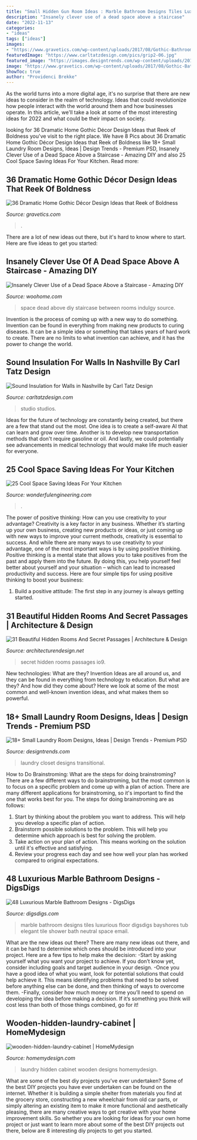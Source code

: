 ```yaml
---
title: "Small Hidden Gun Room Ideas : Marble Bathroom Designs Tiles Luxurious Floor Digsdigs Bayshores Tub Elegant Tile Shower Bath Neutral Space Email"
description: "Insanely clever use of a dead space above a staircase"
date: "2022-11-13"
categories:
- "ideas"
tags: ["ideas"]
images:
- "https://www.gravetics.com/wp-content/uploads/2017/08/Gothic-Bathrooms-and-Design-Ideas.jpg"
featuredImage: "https://www.carltatzdesign.com/pics/grip2-06.jpg"
featured_image: "https://images.designtrends.com/wp-content/uploads/2016/10/04201353/Transitional-Laundry-Closet-Design-.jpeg"
image: "https://www.gravetics.com/wp-content/uploads/2017/08/Gothic-Bathrooms-and-Design-Ideas.jpg"
ShowToc: true
author: "Providenci Brekke"
---
```



As the world turns into a more digital age, it's no surprise that there are new ideas to consider in the realm of technology. Ideas that could revolutionize how people interact with the world around them and how businesses operate. In this article, we'll take a look at some of the most interesting ideas for 2022 and what could be their impact on society.

	

		
looking for 36 Dramatic Home Gothic Décor Design Ideas that Reek of Boldness you've visit to the right place. We have 8 Pics about 36 Dramatic Home Gothic Décor Design Ideas that Reek of Boldness like 18+ Small Laundry Room Designs, Ideas | Design Trends - Premium PSD, Insanely Clever Use of a Dead Space Above a Staircase - Amazing DIY and also 25 Cool Space Saving Ideas For Your Kitchen. Read more:
		
    
## 36 Dramatic Home Gothic Décor Design Ideas That Reek Of Boldness

<img loading=lazy src="https://www.gravetics.com/wp-content/uploads/2017/08/Gothic-Bathrooms-and-Design-Ideas.jpg" onerror="this.onerror=null;this.src='https://tse1.mm.bing.net/th?id=OIP.9RQe37L4CVSvbQXhBju-IgHaLH&amp;pid=15.1';" alt="36 Dramatic Home Gothic Décor Design Ideas that Reek of Boldness">

_Source: gravetics.com_

>. 

	

There are a lot of new ideas out there, but it's hard to know where to start. Here are five ideas to get you started: 

    
## Insanely Clever Use Of A Dead Space Above A Staircase - Amazing DIY

<img loading=lazy src="https://www.woohome.com/wp-content/uploads/2016/01/make-use-of-dead-space-5.jpg" onerror="this.onerror=null;this.src='https://tse2.mm.bing.net/th?id=OIP.Ps-lhhuBTjhdcuV72T0kTwHaJ4&amp;pid=15.1';" alt="Insanely Clever Use of a Dead Space Above a Staircase - Amazing DIY">

_Source: woohome.com_

>space dead above diy staircase between rooms indulgy source. 

	

Invention is the process of coming up with a new way to do something. Invention can be found in everything from making new products to curing diseases. It can be a simple idea or something that takes years of hard work to create. There are no limits to what invention can achieve, and it has the power to change the world.

    
## Sound Insulation For Walls In Nashville By Carl Tatz Design

<img loading=lazy src="https://www.carltatzdesign.com/pics/grip2-06.jpg" onerror="this.onerror=null;this.src='https://tse2.mm.bing.net/th?id=OIP.HAHJaUFg1cql-tHFvSfLbgHaE8&amp;pid=15.1';" alt="Sound Insulation for Walls in Nashville by Carl Tatz Design">

_Source: carltatzdesign.com_

>studio studios. 

	

Ideas for the future of technology are constantly being created, but there are a few that stand out the most. One idea is to create a self-aware AI that can learn and grow over time. Another is to develop new transportation methods that don't require gasoline or oil. And lastly, we could potentially see advancements in medical technology that would make life much easier for everyone.

    
## 25 Cool Space Saving Ideas For Your Kitchen

<img loading=lazy src="https://wonderfulengineering.com/wp-content/uploads/2014/08/space-saving-in-kitchen-14.jpg" onerror="this.onerror=null;this.src='https://tse1.mm.bing.net/th?id=OIP.AJVmRsOEpZvMreGbIe_KbAHaL4&amp;pid=15.1';" alt="25 Cool Space Saving Ideas For Your Kitchen">

_Source: wonderfulengineering.com_

>. 

	

The power of positive thinking: How can you use creativity to your advantage?
Creativity is a key factor in any business. Whether it’s starting up your own business, creating new products or ideas, or just coming up with new ways to improve your current methods, creativity is essential to success. And while there are many ways to use creativity to your advantage, one of the most important ways is by using positive thinking.
Positive thinking is a mental state that allows you to take positives from the past and apply them into the future. By doing this, you help yourself feel better about yourself and your situation – which can lead to increased productivity and success. Here are four simple tips for using positive thinking to boost your business: 

1) Build a positive attitude: The first step in any journey is always getting started.

    
## 31 Beautiful Hidden Rooms And Secret Passages | Architecture &amp; Design

<img loading=lazy src="https://cdn.architecturendesign.net/wp-content/uploads/2014/09/672.jpg" onerror="this.onerror=null;this.src='https://tse1.mm.bing.net/th?id=OIP.MULMei4J4mm4E1S0mwD54AHaJ6&amp;pid=15.1';" alt="31 Beautiful Hidden Rooms And Secret Passages | Architecture &amp; Design">

_Source: architecturendesign.net_

>secret hidden rooms passages io9. 

	

New technologies: What are they?
Invention Ideas are all around us, and they can be found in everything from technology to education. But what are they? And how did they come about? Here we look at some of the most common and well-known invention ideas, and what makes them so powerful.

    
## 18+ Small Laundry Room Designs, Ideas | Design Trends - Premium PSD

<img loading=lazy src="https://images.designtrends.com/wp-content/uploads/2016/10/04201353/Transitional-Laundry-Closet-Design-.jpeg" onerror="this.onerror=null;this.src='https://tse2.mm.bing.net/th?id=OIP.URYlhH4CUJbH_WGV4W22_QHaLH&amp;pid=15.1';" alt="18+ Small Laundry Room Designs, Ideas | Design Trends - Premium PSD">

_Source: designtrends.com_

>laundry closet designs transitional. 

	

How to Do Brainstroming: What are the steps for doing brainstroming?
There are a few different ways to do brainstroming, but the most common is to focus on a specific problem and come up with a plan of action. There are many different applications for brainstroming, so it's important to find the one that works best for you. The steps for doing brainstroming are as follows: 
1. Start by thinking about the problem you want to address. This will help you develop a specific plan of action.
2. Brainstorm possible solutions to the problem. This will help you determine which approach is best for solving the problem.
3. Take action on your plan of action. This means working on the solution until it's effective and satisfying. 
4. Review your progress each day and see how well your plan has worked compared to original expectations.

    
## 48 Luxurious Marble Bathroom Designs - DigsDigs

<img loading=lazy src="http://www.digsdigs.com/photos/luxurious-marble-bathroom-designs-23.jpg" onerror="this.onerror=null;this.src='https://tse3.mm.bing.net/th?id=OIP.yKGY9VsvFKsCmVaqOUm2IgHaJ1&amp;pid=15.1';" alt="48 Luxurious Marble Bathroom Designs - DigsDigs">

_Source: digsdigs.com_

>marble bathroom designs tiles luxurious floor digsdigs bayshores tub elegant tile shower bath neutral space email. 

	

What are the new ideas out there?
There are many new ideas out there, and it can be hard to determine which ones should be introduced into your project. Here are a few tips to help make the decision: 
-Start by asking yourself what you want your project to achieve. If you don’t know yet, consider including goals and target audience in your design.
-Once you have a good idea of what you want, look for potential solutions that could help achieve it. This means identifying problems that need to be solved before anything else can be done, and then thinking of ways to overcome them.
-Finally, consider how much money or time you’ll need to spend on developing the idea before making a decision. If it’s something you think will cost less than both of those things combined, go for it!

    
## Wooden-hidden-laundry-cabinet | HomeMydesign

<img loading=lazy src="https://homemydesign.com/wp-content/uploads/2015/06/wooden-hidden-laundry-cabinet.jpg" onerror="this.onerror=null;this.src='https://tse4.mm.bing.net/th?id=OIP.gD8UoFko9nnyWW1td7MwAAHaJ4&amp;pid=15.1';" alt="wooden-hidden-laundry-cabinet | HomeMydesign">

_Source: homemydesign.com_

>laundry hidden cabinet wooden designs homemydesign. 

	

What are some of the best diy projects you’ve ever undertaken?
Some of the best DIY projects you have ever undertaken can be found on the internet. Whether it is building a simple shelter from materials you find at the grocery store, constructing a new wheelchair from old car parts, or simply altering an existing item to make it more functional and aesthetically pleasing, there are many creative ways to get creative with your home improvement skills. So whether you are looking for ideas for your own home project or just want to learn more about some of the best DIY projects out there, below are 8 interesting diy projects to get you started.

